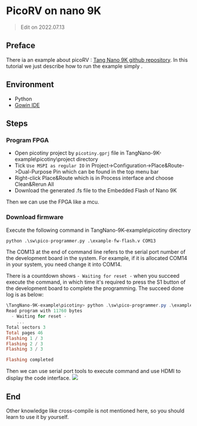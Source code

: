 # PicoRV on nano 9K

> Edit on 2022.07.13

## Preface

There ia an example about picoRV : [Tang Nano 9K github repository](https://github.com/sipeed/TangNano-9K-example/tree/main/picotiny).
In this tutorial we just describe how to run the example simply .

## Environment

- Python
- [Gowin IDE](./../../Tang-Nano-Doc/install-the-ide.md)

## Steps

### Program FPGA

- Open picotiny project by `picotiny.gprj` file in TangNano-9K-example\picotiny\project directory
- Tick `Use MSPI as regular IO` in Project->Configuration->Place&Route->Dual-Purpose Pin which can be found in the top menu bar
- Right-click Place&Route which is in Process interface and choose Clean&Rerun All 
- Download the generated .fs file to the Embedded Flash of Nano 9K

Then we can use the FPGA like a mcu.

### Download firmware

Execute the following command in TangNano-9K-example\picotiny directory

```python
python .\sw\pico-programmer.py .\example-fw-flash.v COM13
```

The COM13 at the end of command line refers to the serial port number of the development board in the system.
For example, if it is allocated COM14 in your system, you need change it into COM14.

There is a countdown shows `- Waiting for reset -` when you succeed execute the command, in which time it's required to press the S1 button of the development board to complete the programming. 
The succeed done log is as below:

```powershell
\TangNano-9K-example\picotiny> python .\sw\pico-programmer.py .\example-fw-flash.v COM13
Read program with 11760 bytes
  - Waiting for reset -
    ...
Total sectors 3
Total pages 46
Flashing 1 / 3
Flashing 2 / 3
Flashing 3 / 3

Flashing completed
```

Then we can use serial port tools to execute command and use HDMI to display the code interface.
![](./../../../../../zh/tang/Tang-Nano-9K/nano_9k/picorv.jpg)

## End

Other knowledge like cross-compile is not mentioned here, so you should learn to use it by yourself.

